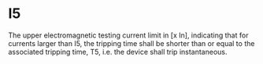 I5
==

The upper electromagnetic testing current limit in [x In], indicating that for currents larger than I5, the tripping time shall be shorter than or equal to the associated tripping time, T5, i.e. the device shall trip instantaneous.
